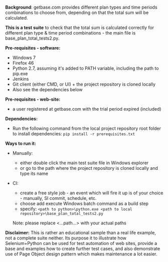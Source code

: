**Background**: getbase.com provides different plan types and time periods combinations to choose from, depending on that the total sum will be calculated.

**This is a test suite** to check that the total sum is calculated correctly for different plan type & time period combinations - the main file is base_plan_total_tests2.py.

**Pre-requisites - software:**
* Windows 7
* Firefox 46
* Python 2.7, assuming it's added to PATH variable, including the path to pip.exe
* Jenkins
* Git client (either CMD, or UI) + the project repository is cloned locally
* Also see the dependencies below

**Pre-requisites - web-site:**
* a user registered at getbase.com with the trial period expired (included)

**Dependencies:**
* Run the following command from the local project repository root folder to install dependencies: ``` pip install -r prerequisites.txt ```

**Ways to run it:** 
* Manually:
  - either double click the main test suite file in Windows explorer
  - or go to the path where the project repository is cloned locally and type its name
* CI:
  - create a free style job - an event which will fire it up is of your choice - manually, SI commit, schedule, etc.
  - choose add execute Windows batch command as a build step
  - specify: ``` <path to python>\python.exe <path to local repository>\base_plan_total_tests2.py ```
  
  Note: please replace <...path...> with your actual paths

**Disclaimer:** This is rather an educational sample than a real life example, not a complete suite neither. Its purpose it to illustrate how Selenium+Python 
can be used for test automation of web sites, provide a base and examples how to create further test cases, and also demonstrate use of Page Object design pattern 
which makes maintenance a lot easier. 